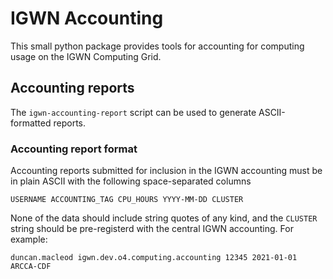 # IGWN Accounting

This small python package provides tools for accounting for
computing usage on the IGWN Computing Grid.

## Accounting reports

The `igwn-accounting-report` script can be used to generate ASCII-formatted
reports.

### Accounting report format

Accounting reports submitted for inclusion in the IGWN accounting must be in
plain ASCII with the following space-separated columns

```
USERNAME ACCOUNTING_TAG CPU_HOURS YYYY-MM-DD CLUSTER
```

None of the data should include string quotes of any kind, and the `CLUSTER`
string should be pre-registerd with the central IGWN accounting.
For example:

```
duncan.macleod igwn.dev.o4.computing.accounting 12345 2021-01-01 ARCCA-CDF
```
